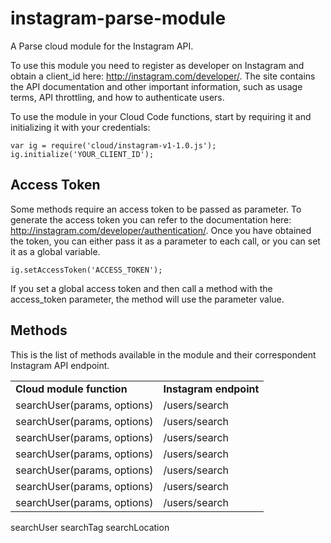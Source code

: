 instagram-parse-module
======================

A Parse cloud module for the Instagram API.

To use this module you need to register as developer on Instagram and obtain a client_id here: http://instagram.com/developer/. The site contains the API documentation and other important information, such as usage terms, API throttling, and how to authenticate users.

To use the module in your Cloud Code functions, start by requiring it and initializing it with your credentials:

```
var ig = require('cloud/instagram-v1-1.0.js');
ig.initialize('YOUR_CLIENT_ID');
```

Access Token
------------

Some methods require an access token to be passed as parameter. To generate the access token you can refer to the documentation here: http://instagram.com/developer/authentication/. Once you have obtained the token, you can either pass it as a parameter to each call, or you can set it as a global variable.

```
ig.setAccessToken('ACCESS_TOKEN');
```

If you set a global access token and then call a method with the access_token parameter, the method will use the parameter value.

Methods
-------

This is the list of methods available in the module and their correspondent Instagram API endpoint.

<table>
    <tr>
        <td><b>Cloud module function<b></td>
        <td><b>Instagram endpoint<b></td>
    </tr>
    <tr>
        <td>searchUser(params, options)</td>
        <td>/users/search</td>
    </tr>
    <tr>
        <td>searchUser(params, options)</td>
        <td>/users/search</td>
    </tr>
    <tr>
        <td>searchUser(params, options)</td>
        <td>/users/search</td>
    </tr>
    <tr>
        <td>searchUser(params, options)</td>
        <td>/users/search</td>
    </tr>
    <tr>
        <td>searchUser(params, options)</td>
        <td>/users/search</td>
    </tr>
    <tr>
        <td>searchUser(params, options)</td>
        <td>/users/search</td>
    </tr>
    <tr>
        <td>searchUser(params, options)</td>
        <td>/users/search</td>
    </tr>
</table>


searchUser
searchTag
searchLocation
